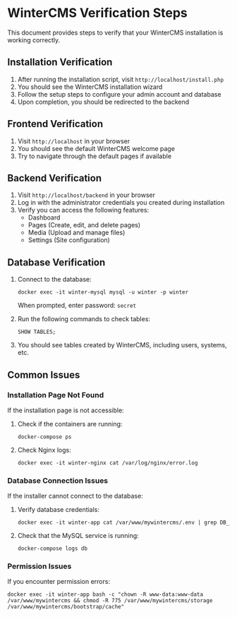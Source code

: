 # WinterCMS Verification Steps

This document provides steps to verify that your WinterCMS installation is working correctly.

## Installation Verification

1. After running the installation script, visit `http://localhost/install.php`
2. You should see the WinterCMS installation wizard
3. Follow the setup steps to configure your admin account and database
4. Upon completion, you should be redirected to the backend

## Frontend Verification

1. Visit `http://localhost` in your browser
2. You should see the default WinterCMS welcome page
3. Try to navigate through the default pages if available

## Backend Verification

1. Visit `http://localhost/backend` in your browser
2. Log in with the administrator credentials you created during installation
3. Verify you can access the following features:
   - Dashboard
   - Pages (Create, edit, and delete pages)
   - Media (Upload and manage files)
   - Settings (Site configuration)

## Database Verification

1. Connect to the database:
   ```
   docker exec -it winter-mysql mysql -u winter -p winter
   ```
   When prompted, enter password: `secret`

2. Run the following commands to check tables:
   ```
   SHOW TABLES;
   ```
   
3. You should see tables created by WinterCMS, including users, systems, etc.

## Common Issues

### Installation Page Not Found

If the installation page is not accessible:

1. Check if the containers are running:
   ```
   docker-compose ps
   ```

2. Check Nginx logs:
   ```
   docker exec -it winter-nginx cat /var/log/nginx/error.log
   ```

### Database Connection Issues

If the installer cannot connect to the database:

1. Verify database credentials:
   ```
   docker exec -it winter-app cat /var/www/mywintercms/.env | grep DB_
   ```

2. Check that the MySQL service is running:
   ```
   docker-compose logs db
   ```

### Permission Issues

If you encounter permission errors:

```
docker exec -it winter-app bash -c "chown -R www-data:www-data /var/www/mywintercms && chmod -R 775 /var/www/mywintercms/storage /var/www/mywintercms/bootstrap/cache"
```